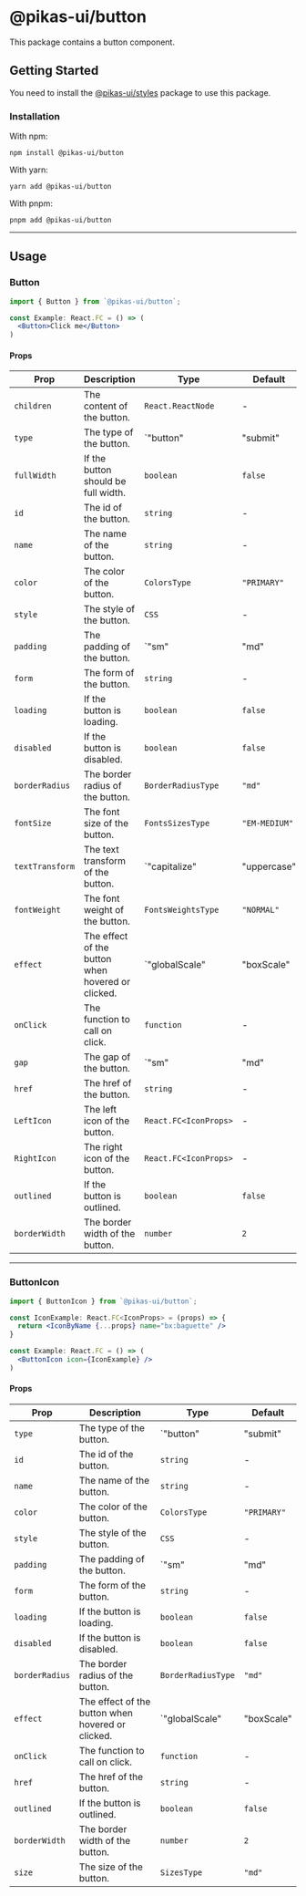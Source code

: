 # @pikas-ui/button

This package contains a button component.

## Getting Started

You need to install the [@pikas-ui/styles](../styles/README.md) package to use this package.

### Installation

With npm:

```
npm install @pikas-ui/button
```

With yarn:

```
yarn add @pikas-ui/button
```

With pnpm:

```
pnpm add @pikas-ui/button
```

---

## Usage

### Button

```jsx
import { Button } from `@pikas-ui/button`;

const Example: React.FC = () => (
  <Button>Click me</Button>
)
```

#### Props

| Prop            | Description                                       | Type                                              | Default       |
|-----------------|---------------------------------------------------|---------------------------------------------------|---------------|
| `children`      | The content of the button.                        | `React.ReactNode`                                 | -             |
| `type`          | The type of the button.                           | `"button" | "submit" | "reset"`                   | `"button"`    |
| `fullWidth`     | If the button should be full width.               | `boolean`                                         | `false`       |
| `id`            | The id of the button.                             | `string`                                          | -             |
| `name`          | The name of the button.                           | `string`                                          | -             |
| `color`         | The color of the button.                          | `ColorsType`                                      | `"PRIMARY"`   |
| `style`         | The style of the button.                          | `CSS`                                             | -             |
| `padding`       | The padding of the button.                        | `"sm" | "md" | "lg"`                              | `"md"`        |
| `form`          | The form of the button.                           | `string`                                          | -             |
| `loading`       | If the button is loading.                         | `boolean`                                         | `false`       |
| `disabled`      | If the button is disabled.                        | `boolean`                                         | `false`       |
| `borderRadius`  | The border radius of the button.                  | `BorderRadiusType`                                | `"md"`        |
| `fontSize`      | The font size of the button.                      | `FontsSizesType`                                  | `"EM-MEDIUM"` |
| `textTransform` | The text transform of the button.                 | `"capitalize" | "uppercase" | "default" | "none"` | `"default"`   |
| `fontWeight`    | The font weight of the button.                    | `FontsWeightsType`                                | `"NORMAL"`    |
| `effect`        | The effect of the button when hovered or clicked. | `"globalScale" | "boxScale" | "opacity"`          | `"opacity"`   |
| `onClick`       | The function to call on click.                    | `function`                                        | -             |
| `gap`           | The gap of the button.                            | `"sm" | "md" | "lg"`                              | `"md"`        |
| `href`          | The href of the button.                           | `string`                                          | -             |
| `LeftIcon`      | The left icon of the button.                      | `React.FC<IconProps>`                             | -             |
| `RightIcon`     | The right icon of the button.                     | `React.FC<IconProps>`                             | -             |
| `outlined`      | If the button is outlined.                        | `boolean`                                         | `false`       |
| `borderWidth`   | The border width of the button.                   | `number`                                          | `2`           |

---

### ButtonIcon

```jsx
import { ButtonIcon } from `@pikas-ui/button`;

const IconExample: React.FC<IconProps> = (props) => {
  return <IconByName {...props} name="bx:baguette" />
}

const Example: React.FC = () => (
  <ButtonIcon icon={IconExample} />
)
```

#### Props
| Prop           | Description                                       | Type                                     | Default     |
|----------------|---------------------------------------------------|------------------------------------------|-------------|
| `type`         | The type of the button.                           | `"button" | "submit" | "reset"`          | `"button"`  |
| `id`           | The id of the button.                             | `string`                                 | -           |
| `name`         | The name of the button.                           | `string`                                 | -           |
| `color`        | The color of the button.                          | `ColorsType`                             | `"PRIMARY"` |
| `style`        | The style of the button.                          | `CSS`                                    | -           |
| `padding`      | The padding of the button.                        | `"sm" | "md" | "lg"`                     | `"md"`      |
| `form`         | The form of the button.                           | `string`                                 | -           |
| `loading`      | If the button is loading.                         | `boolean`                                | `false`     |
| `disabled`     | If the button is disabled.                        | `boolean`                                | `false`     |
| `borderRadius` | The border radius of the button.                  | `BorderRadiusType`                       | `"md"`      |
| `effect`       | The effect of the button when hovered or clicked. | `"globalScale" | "boxScale" | "opacity"` | `"opacity"` |
| `onClick`      | The function to call on click.                    | `function`                               | -           |
| `href`         | The href of the button.                           | `string`                                 | -           |
| `outlined`     | If the button is outlined.                        | `boolean`                                | `false`     |
| `borderWidth`  | The border width of the button.                   | `number`                                 | `2`         |
| `size`         | The size of the button.                           | `SizesType`                              | `"md"`      |
